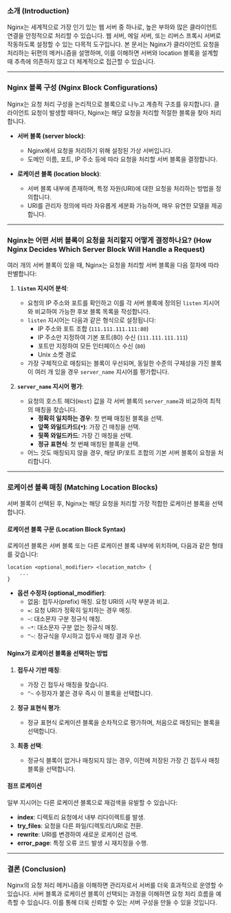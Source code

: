 ### 소개 (Introduction)

Nginx는 세계적으로 가장 인기 있는 웹 서버 중 하나로, 높은 부하와 많은 클라이언트 연결을 안정적으로 처리할 수 있습니다. 웹 서버, 메일 서버, 또는 리버스 프록시 서버로 작동하도록 설정할 수 있는 다목적 도구입니다. 본 문서는 Nginx가 클라이언트 요청을 처리하는 뒤편의 메커니즘을 설명하며, 이를 이해하면 서버와 location 블록을 설계할 때 추측에 의존하지 않고 더 체계적으로 접근할 수 있습니다.

---

### Nginx 블록 구성 (Nginx Block Configurations)

Nginx는 요청 처리 구성을 논리적으로 블록으로 나누고 계층적 구조를 유지합니다. 클라이언트 요청이 발생할 때마다, Nginx는 해당 요청을 처리할 적절한 블록을 찾아 처리합니다.

- **서버 블록 (server block)**:

  - Nginx에서 요청을 처리하기 위해 설정된 가상 서버입니다.
  - 도메인 이름, 포트, IP 주소 등에 따라 요청을 처리할 서버 블록을 결정합니다.

- **로케이션 블록 (location block)**:
  - 서버 블록 내부에 존재하며, 특정 자원(URI)에 대한 요청을 처리하는 방법을 정의합니다.
  - URI를 관리자 정의에 따라 자유롭게 세분화 가능하며, 매우 유연한 모델을 제공합니다.

---

### Nginx는 어떤 서버 블록이 요청을 처리할지 어떻게 결정하나요? (How Nginx Decides Which Server Block Will Handle a Request)

여러 개의 서버 블록이 있을 때, Nginx는 요청을 처리할 서버 블록을 다음 절차에 따라 판별합니다:

1. **`listen` 지시어 분석**:

   - 요청의 IP 주소와 포트를 확인하고 이를 각 서버 블록에 정의된 `listen` 지시어와 비교하여 가능한 후보 블록 목록을 작성합니다.
   - `listen` 지시어는 다음과 같은 형식으로 설정됩니다:
     - IP 주소와 포트 조합 (`111.111.111.111:80`)
     - IP 주소만 지정하여 기본 포트(80) 수신 (`111.111.111.111`)
     - 포트만 지정하여 모든 인터페이스 수신 (`80`)
     - Unix 소켓 경로
   - 가장 구체적으로 매칭되는 블록이 우선되며, 동일한 수준의 구체성을 가진 블록이 여러 개 있을 경우 `server_name` 지시어를 평가합니다.

2. **`server_name` 지시어 평가**:
   - 요청의 호스트 헤더(`Host`) 값을 각 서버 블록의 `server_name`과 비교하여 최적의 매칭을 찾습니다.
     - **정확히 일치하는 경우**: 첫 번째 매칭된 블록을 선택.
     - **앞쪽 와일드카드(`*`)**: 가장 긴 매칭을 선택.
     - **뒷쪽 와일드카드**: 가장 긴 매칭을 선택.
     - **정규 표현식**: 첫 번째 매칭된 블록을 선택.
   - 어느 것도 매칭되지 않을 경우, 해당 IP/포트 조합의 기본 서버 블록이 요청을 처리합니다.

---

### 로케이션 블록 매칭 (Matching Location Blocks)

서버 블록이 선택된 후, Nginx는 해당 요청을 처리할 가장 적합한 로케이션 블록을 선택합니다.

#### 로케이션 블록 구문 (Location Block Syntax)

로케이션 블록은 서버 블록 또는 다른 로케이션 블록 내부에 위치하며, 다음과 같은 형태를 갖습니다:

```nginx
location <optional_modifier> <location_match> {
    ...
}
```

- **옵션 수정자 (optional_modifier)**:
  - 없음: 접두사(prefix) 매칭. 요청 URI의 시작 부분과 비교.
  - `=`: 요청 URI가 정확히 일치하는 경우 매칭.
  - `~`: 대소문자 구분 정규식 매칭.
  - `~*`: 대소문자 구분 없는 정규식 매칭.
  - `^~`: 정규식을 무시하고 접두사 매칭 결과 우선.

#### Nginx가 로케이션 블록을 선택하는 방법

1. **접두사 기반 매칭**:

   - 가장 긴 접두사 매칭을 찾습니다.
   - `^~` 수정자가 붙은 경우 즉시 이 블록을 선택합니다.

2. **정규 표현식 평가**:

   - 정규 표현식 로케이션 블록을 순차적으로 평가하며, 처음으로 매칭되는 블록을 선택합니다.

3. **최종 선택**:
   - 정규식 블록이 없거나 매칭되지 않는 경우, 이전에 저장된 가장 긴 접두사 매칭 블록을 선택합니다.

#### 점프 로케이션

일부 지시어는 다른 로케이션 블록으로 재검색을 유발할 수 있습니다:

- **index**: 디렉토리 요청에서 내부 리다이렉트를 발생.
- **try_files**: 요청을 다른 파일/디렉토리/URI로 전환.
- **rewrite**: URI를 변경하여 새로운 로케이션 검색.
- **error_page**: 특정 오류 코드 발생 시 재지정을 수행.

---

### 결론 (Conclusion)

Nginx의 요청 처리 메커니즘을 이해하면 관리자로서 서버를 더욱 효과적으로 운영할 수 있습니다. 서버 블록과 로케이션 블록이 선택되는 과정을 이해하면 요청 처리 흐름을 예측할 수 있습니다. 이를 통해 더욱 신뢰할 수 있는 서버 구성을 만들 수 있을 것입니다.
